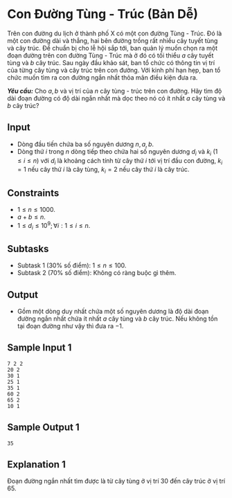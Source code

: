 # Con Đường Tùng - Trúc (Bản Dễ)

Trên con đường du lịch ở thành phố X có một con đường Tùng - Trúc. Đó là một con đường dài và thẳng, hai bên đường trồng rất nhiều cây tuyết tùng và cây trúc. Để chuẩn bị cho lễ hội sắp tới, ban quản lý muốn chọn ra một đoạn đường trên con đường Tùng - Trúc mà ở đó có tối thiểu $a$ cây tuyết tùng và $b$ cây trúc. Sau ngày đầu khảo sát, ban tổ chức có thông tin vị trí của từng cây tùng và cây trúc trên con đường. Với kinh phí hạn hẹp, ban tổ chức muốn tìm ra con đường ngắn nhất thỏa mãn điều kiện đưa ra.

***Yêu cầu:*** Cho $a, b$ và vị trí của $n$ cây tùng - trúc trên con đường. Hãy tìm độ dài đoạn đường có độ dài ngắn nhất mà dọc theo nó có ít nhất $a$ cây tùng và $b$ cây trúc?

## Input

- Dòng đầu tiến chứa ba số nguyên dương $n, a, b$. 
- Dòng thứ $i$ trong $n$ dòng tiếp theo chứa hai số nguyên dương $d_i$ và $k_i \ (1 \le i \le n)$ với $d_i$ là khoảng cách tính từ cây thứ $i$ tới vị trí đầu con đường, $k_i=1$ nếu cây thứ $i$ là cây tùng, $k_i=2$ nếu cây thứ $i$ là cây trúc.

## Constraints

- $1 \le n \le 1000$.
- $a + b \le n$.
- $1 \le d_i \le 10^9; \forall i: 1 \le i \le n$.

## Subtasks

- Subtask $1$ ($30\%$ số điểm): $1 \le n \le 100$.
- Subtask $2$ ($70\%$ số điểm): Không có ràng buộc gì thêm.

## Output

- Gồm một dòng duy nhất chứa một số nguyên dương là độ dài đoạn đường ngắn nhất chứa ít nhất $a$ cây tùng và $b$ cây trúc. Nếu không tồn tại đoạn đường như vậy thì đưa ra $-1$.

## Sample Input 1

```
7 2 2
20 2
30 1
25 1
35 1
60 2
65 2
10 1
```

## Sample Output 1

```
35
```

## Explanation 1

Đoạn đường ngắn nhất tìm được là từ cây tùng ở vị trí $30$ đến cây trúc ở vị trí $65$.
